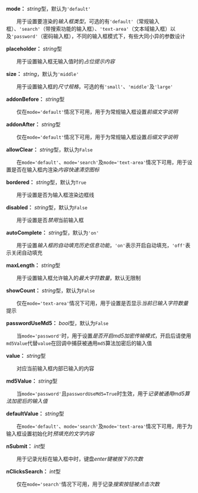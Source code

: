**mode：** *string*型，默认为`'default'`

　　用于设置要渲染的*输入框类型*，可选的有`'default'`（常规输入框）、`'search'`（带搜索功能的输入框）、`'text-area'`（文本域输入框）以及`'password'`（密码输入框），不同的输入框模式下，有些大同小异的参数设计

**placeholder：** *string*型

　　用于设置输入框无输入值时的*占位提示内容*

**size：** *string*，默认为`'middle'`

　　用于设置输入框的*尺寸规格*，可选的有`'small'`、`'middle'`及`'large'`

**addonBefore：** *string*型

　　仅在`mode='default'`情况下可用，用于为常规输入框设置*前缀文字说明*

**addonAfter：** *string*型

　　仅在`mode='default'`情况下可用，用于为常规输入框设置*后缀文字说明*

**allowClear：** *string*型，默认为`False`

　　在`mode='default'`、`mode='search'`及`mode='text-area'`情况下可用，用于设置是否在输入框内渲染*内容快速清空图标*

**bordered：** *string*型，默认为`True`

　　用于设置是否为输入框渲染边框线

**disabled：** *string*型，默认为`False`

　　用于设置是否*禁用*当前输入框

**autoComplete：** *string*型，默认为`'on'`

　　用于设置*输入框的自动填充历史信息功能*，`'on'`表示开启自动填充，`'off'`表示关闭自动填充

**maxLength：** *string*型

　　用于设置输入框允许输入的*最大字符数量*，默认无限制

**showCount：** *string*型，默认为`False`

　　仅在`mode='text-area'`情况下可用，用于设置是否显示*当前已输入字符数量*提示

**passwordUseMd5：** *bool*型，默认为`False`

　　当`mode='password'`时，用于设置*是否开启md5加密传输模式*，开启后请使用`md5Value`代替`value`在回调中捕获被通用`md5`算法加密后的输入值

**value：** *string*型

　　对应当前输入框内部已输入的内容

**md5Value：** *string*型

　　当`mode='password'`且`passwordUseMd5=True`时生效，用于*记录被通用md5算法加密后的输入值*

**defaultValue：** *string*型

　　在`mode='default'`、`mode='search'`及`mode='text-area'`情况下可用，用于为输入框设置初始化时*预填充的文字内容*

**nSubmit：** *int*型

　　用于记录光标在输入框中时，键盘*enter键被按下的次数*

**nClicksSearch：** *int*型

　　仅在`mode='search'`情况下可用，用于记录*搜索按钮被点击次数*









